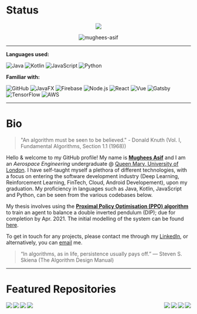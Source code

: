 # Status

<p align="center">
  <img src="https://komarev.com/ghpvc/?username=mughees-asif&color=red&style=liquid" />
</p>

<p align="center">
  <img align="center" src="https://github-readme-streak-stats.herokuapp.com/?user=mughees-asif&" alt="mughees-asif" />
</p>

------------------------------------------------------
**Languages used:**

![Java](https://img.shields.io/badge/-Java-000000?style=flat&logo=Java)
![Kotlin](https://img.shields.io/badge/-Kotlin-000000?style=flat&logo=kotlin)
![JavaScript](https://img.shields.io/badge/-JavaScript-000000?style=flat&logo=javascript)
![Python](https://img.shields.io/badge/-Python-000000?style=flat&logo=python)

**Familiar with:**

![GitHub](https://img.shields.io/badge/-GitHub-000000?style=flat&logo=github)
![JavaFX](https://img.shields.io/badge/-JavaFX-000000?style=flat&logo=Java)
![Firebase](https://img.shields.io/badge/-Firebase-000000?style=flat&logo=Google)
![Node.js](https://img.shields.io/badge/-Node.js-000000?style=flat&logo=node.js)
![React](https://img.shields.io/badge/-React-000000?style=flat&logo=React)
![Vue](https://img.shields.io/badge/-Vue.js-000000?style=flat&logo=vue.js)
![Gatsby](https://img.shields.io/badge/-Gatsby-000000?style=flat&logo=Gatsby)
![TensorFlow](https://img.shields.io/badge/-TensorFlow-000000?style=flat&logo=TensorFlow)
![AWS](https://img.shields.io/badge/-AWS-000000?style=flat&logo=Amazon)

------------------------------------------------------
# Bio

> "An algorithm must be seen to be believed." - Donald Knuth (Vol. I, Fundamental Algorithms, Section 1.1 (1968))

Hello & welcome to my GitHub profile! My name is **[Mughees Asif](https://drive.google.com/file/d/1P46H2csFZ500mgV8oTFFYCyAdgwKQ0JZ/)** and I am an *Aerospace Engineering* undergraduate @ [Queen Mary, University of London](https://www.qmul.ac.uk/undergraduate/coursefinder/courses/2020/aerospace-engineering/). I have self-taught myself a plethora of different technologies, with a focus on entering the software development industry (Deep Learning, Reinforcement Learning, FinTech, Cloud, Android Developement), upon my graduation. My proficiency in languages such as Java, Kotlin, JavaScript and Python, can be seen from the various codebases below.

My thesis involves using the **[Proximal Policy Optimisation (PPO) algorithm](https://arxiv.org/pdf/1707.06347.pdf)** to train an agent to balance a double inverted pendulum (DIP); due for completion by Apr. 2021. The initial modelling of the system can be found [here](https://github.com/mughees-asif/dip#double-inverted-pendulum-dip-modelling).

To get in touch for any projects, please contact me through my [LinkedIn](https://www.linkedin.com/in/mugheesasif/), or alternatively, you can [email](mailto:mughees460@gmail.com) me.

> “In algorithms, as in life, persistence usually pays off.” ― Steven S. Skiena (The Algorithm Design Manual)

------------------------------------------------------
# Featured Repositories

<a href="https://github.com/mughees-asif/dip">
  <img align="left" src="https://github-readme-stats.vercel.app/api/pin/?username=mughees-asif&repo=dip&theme=onedark" />
</a>

<a href="https://github.com/mughees-asif/JavaFX-QMFS-TelemetrySystemGUI">
  <img align="right" src="https://github-readme-stats.vercel.app/api/pin/?username=mughees-asif&repo=JavaFX-QMFS-TelemetrySystemGUI&theme=dark" />
</a>

<a href="https://github.com/mughees-asif/android-kotlin">
  <img align="left" src="https://github-readme-stats.vercel.app/api/pin/?username=mughees-asif&repo=android-kotlin&theme=gruvbox" />
</a>

<a href="https://github.com/mughees-asif/leetcode-solutions">
  <img align="right" src="https://github-readme-stats.vercel.app/api/pin/?username=mughees-asif&repo=leetcode-solutions&theme=tokyonight" />
</a>

<a href="https://github.com/mughees-asif/hackerrank-solved-challenges">
  <img align="left" src="https://github-readme-stats.vercel.app/api/pin/?username=mughees-asif&repo=hackerrank-solved-challenges&theme=dracula" />
</a>

<a href="https://github.com/mughees-asif/java-algorithms-datastructures">
  <img align="right" src="https://github-readme-stats.vercel.app/api/pin/?username=mughees-asif&repo=java-algorithms-datastructures&theme=cobalt" />
</a>

<a href="https://github.com/mughees-asif/astric">
  <img align="left" src="https://github-readme-stats.vercel.app/api/pin/?username=mughees-asif&repo=astric&theme=merko" />
</a>

<a href="https://github.com/mughees-asif/machinelearning-projects">
  <img align="right" src="https://github-readme-stats.vercel.app/api/pin/?username=mughees-asif&repo=machinelearning-projects&theme=cobalt" />
</a>